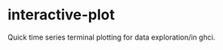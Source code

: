 interactive-plot
================

Quick time series terminal plotting for data exploration/in ghci.
